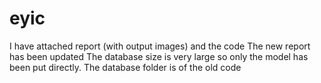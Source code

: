 # eyic
I have attached report (with output images) and the code
The new report has been updated
The database size is very large so only the model has been put directly.
The database folder is of the old code

